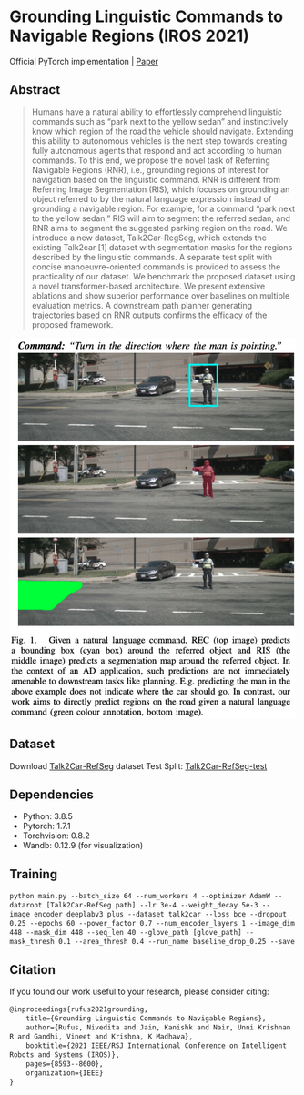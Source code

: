 # Grounding Linguistic Commands to Navigable Regions (IROS 2021)

Official PyTorch implementation | [Paper](https://ieeexplore.ieee.org/document/9636172)

## Abstract
> Humans have a natural ability to effortlessly comprehend linguistic commands such as “park next to the yellow sedan” and instinctively know which region of the road the vehicle should navigate. Extending this ability to autonomous vehicles is the next step towards creating fully autonomous agents that respond and act according to human commands. To this end, we propose the novel task of Referring Navigable Regions (RNR), i.e., grounding regions of interest for navigation based on the linguistic command. RNR is different from Referring Image Segmentation (RIS), which focuses on grounding an object referred to by the natural language expression instead of grounding a navigable region. For example, for a command “park next to the yellow sedan,” RIS will aim to segment the referred sedan, and RNR aims to segment the suggested parking region on the road. We introduce a new dataset, Talk2Car-RegSeg, which extends the existing Talk2car [1] dataset with segmentation masks for the regions described by the linguistic commands. A separate test split with concise manoeuvre-oriented commands is provided to assess the practicality of our dataset. We benchmark the proposed dataset using a novel transformer-based architecture. We present extensive ablations and show superior performance over baselines on multiple evaluation metrics. A downstream path planner generating trajectories based on RNR outputs confirms the efficacy of the proposed framework.

![](RNR_motivation.png)

## Dataset

Download [Talk2Car-RefSeg](https://drive.google.com/file/d/1kNEtbmV_777l8FxYig9WnxYH_E6W-4jH/view?usp=sharing) dataset
Test Split: [Talk2Car-RefSeg-test](https://drive.google.com/file/d/1MfqICRBlRNNC0YBqf48HeOkYjWtbt-Ft/view?usp=sharing)

## Dependencies

* Python: 3.8.5
* Pytorch: 1.7.1
* Torchvision: 0.8.2
* Wandb: 0.12.9 (for visualization)

## Training

    python main.py --batch_size 64 --num_workers 4 --optimizer AdamW --dataroot [Talk2Car-RefSeg path] --lr 3e-4 --weight_decay 5e-3 --image_encoder deeplabv3_plus --dataset talk2car --loss bce --dropout 0.25 --epochs 60 --power_factor 0.7 --num_encoder_layers 1 --image_dim 448 --mask_dim 448 --seq_len 40 --glove_path [glove_path] --mask_thresh 0.1 --area_thresh 0.4 --run_name baseline_drop_0.25 --save


## Citation

If you found our work useful to your research, please consider citing:

    @inproceedings{rufus2021grounding,
        title={Grounding Linguistic Commands to Navigable Regions},
        author={Rufus, Nivedita and Jain, Kanishk and Nair, Unni Krishnan R and Gandhi, Vineet and Krishna, K Madhava},
        booktitle={2021 IEEE/RSJ International Conference on Intelligent Robots and Systems (IROS)},
        pages={8593--8600},
        organization={IEEE}
    }
